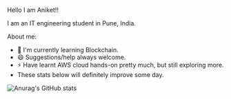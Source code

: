 Hello I am Aniket!!

I am an IT engineering student in Pune, India.

About me:
- 🌱 I'm currently learning Blockchain.
- 😄 Suggestions/help always welcome.
- ⚡ Have learnt AWS cloud hands-on pretty much, but still exploring more.
- These stats below will definitely improve some day.


![Anurag's GitHub stats](https://github-readme-stats.vercel.app/api?username=ani20ket&show_icons=true&theme=dark)



<!--
**ani20ket/ani20ket** is a ✨ _special_ ✨ repository because its `README.md` (this file) appears on your GitHub profile.

Here are some ideas to get you started:

- 🔭 I’m currently working on ...
- 🌱 I’m currently learning ...
- 👯 I’m looking to collaborate on ...
- 🤔 I’m looking for help with ...
- 💬 Ask me about ...
- 📫 How to reach me: ...
- 😄 Pronouns: ...
- ⚡ Fun fact: ...
-->
